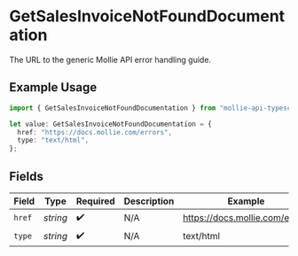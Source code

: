 # GetSalesInvoiceNotFoundDocumentation

The URL to the generic Mollie API error handling guide.

## Example Usage

```typescript
import { GetSalesInvoiceNotFoundDocumentation } from "mollie-api-typescript/models/operations";

let value: GetSalesInvoiceNotFoundDocumentation = {
  href: "https://docs.mollie.com/errors",
  type: "text/html",
};
```

## Fields

| Field                          | Type                           | Required                       | Description                    | Example                        |
| ------------------------------ | ------------------------------ | ------------------------------ | ------------------------------ | ------------------------------ |
| `href`                         | *string*                       | :heavy_check_mark:             | N/A                            | https://docs.mollie.com/errors |
| `type`                         | *string*                       | :heavy_check_mark:             | N/A                            | text/html                      |